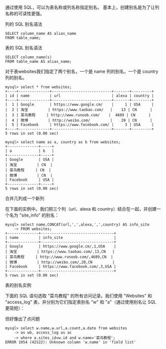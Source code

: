 
通过使用 SQL，可以为表名称或列名称指定别名。
基本上，创建别名是为了让列名称的可读性更强。

列的 SQL 别名语法

```
SELECT column_name AS alias_name
FROM table_name;
```

表的 SQL 别名语法

```
SELECT column_name(s)
FROM table_name AS alias_name;
```

对于表websites我们指定了两个别名，一个是 name 列的别名，一个是 country 列的别名。

```
mysql> select * from websites;
+----+--------------+---------------------------+-------+---------+
| id | name         | url                       | alexa | country |
+----+--------------+---------------------------+-------+---------+
|  1 | Google       | https://www.google.cm/    |     1 | USA     |
|  2 | 淘宝         | https://www.taobao.com/   |    13 | CN      |
|  3 | 菜鸟教程     | http://www.runoob.com/    |  4689 | CN      |
|  4 | 微博         | http://weibo.com/         |    20 | CN      |
|  5 | Facebook     | https://www.facebook.com/ |     3 | USA     |
+----+--------------+---------------------------+-------+---------+
5 rows in set (0.00 sec)

mysql> select name as a, country as b from websites;
+--------------+-----+
| a            | b   |
+--------------+-----+
| Google       | USA |
| 淘宝         | CN  |
| 菜鸟教程     | CN  |
| 微博         | CN  |
| Facebook     | USA |
+--------------+-----+
5 rows in set (0.00 sec)
```

合并几列成一个新列

在下面的实例中。我们把三个列（url、alexa 和 country）结合在一起，并创建一个名为 "site_info" 的别名：

```
mysql> select name,CONCAT(url,',',alexa,',',country) AS info_site
    -> FROM websites;
+--------------+---------------------------------+
| name         | info_site                       |
+--------------+---------------------------------+
| Google       | https://www.google.cm/,1,USA    |
| 淘宝         | https://www.taobao.com/,13,CN   |
| 菜鸟教程     | http://www.runoob.com/,4689,CN  |
| 微博         | http://weibo.com/,20,CN         |
| Facebook     | https://www.facebook.com/,3,USA |
+--------------+---------------------------------+
5 rows in set (0.00 sec)
```

表的别名实例

下面的 SQL 语句选取 "菜鸟教程" 的所有访问记录。我们使用 "Websites" 
和 "access_log" 表，并分别为它们指定表别名 "w" 和 "a"（通过使用别名让 SQL 更简短）：

但好像出了点问题

```
mysql> select w.name,w.url,a.count,a.date from websites 
    -> as wb, access_log as ac
    -> where a.sites_id=w.id and w.name='菜鸟教程';
ERROR 1054 (42S22): Unknown column 'w.name' in 'field list'
```



